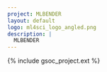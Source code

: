 ```yaml
---
project: MLBENDER
layout: default
logo: ml4sci_logo_angled.png
description: |
  MLBENDER
---
```


{% include gsoc_project.ext %}
